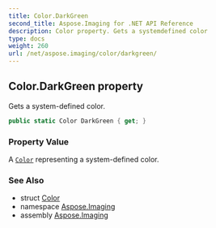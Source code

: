 ```yaml
---
title: Color.DarkGreen
second_title: Aspose.Imaging for .NET API Reference
description: Color property. Gets a systemdefined color
type: docs
weight: 260
url: /net/aspose.imaging/color/darkgreen/
---
```

## Color.DarkGreen property

Gets a system-defined color.

```csharp
public static Color DarkGreen { get; }
```

### Property Value

A [`Color`](../) representing a system-defined color.

### See Also

* struct [Color](../)
* namespace [Aspose.Imaging](../../color/)
* assembly [Aspose.Imaging](../../../)


